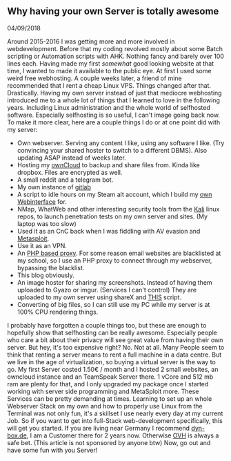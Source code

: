 ## Why having your own Server is totally awesome

04/09/2018

Around 2015-2016 I was getting more and more involved in webdevelopment. Before that my coding revolved mostly about some Batch scripting or Automation scripts with AHK. Nothing fancy and barely over 100 lines each. Having made my first *somewhat* good looking website at that time, I wanted to made it available to the public eye. At first I used some weird free webhosting. A couple weeks later, a friend of mine recommended that I rent a cheap Linux VPS. Things changed after that. Drastically. Having my own server instead of just that mediocre webhosting introduced me to a whole lot of things that I learned to love in the following years. Including Linux administration and the whole world of selfhosted software. Especially selfhosting is so useful, I can't image going back now. To make it more clear, here are a couple things I do or at one point did with my server:

- Own webserver. Serving any content I like, using any software I like. (Try convincing your shared hoster to switch to a different DBMS). Also updating ASAP instead of weeks later.
- Hosting my [ownCloud](https://owncloud.org/) to backup and share files from. Kinda like dropbox. Files are encrypted as well.
- A small reddit and a telegram bot.
- My own instance of [gitlab](https://about.gitlab.com/)
- A script to idle hours on my Steam alt account, which I build my [own Webinterface](https://github.com/p410n3/SteamHourBoostWebInterface) for.
- NMap, WhatWeb and other interesting security tools from the [Kali](https://www.kali.org/) linux repos, to launch penetration tests on my own server and sites. (My laptop was too slow)
- Used it as an CnC back when I was fiddling with AV evasion and [Metasploit](https://www.metasploit.com/).
- Use it as an VPN.
- An [PHP based proxy](https://github.com/joshdick/miniProxy). For some reason email websites are blacklisted at my school, so I use an PHP proxy to connect through my webserver, bypassing the blacklist.
- This blog obviously.
- An image hoster for sharing my screenshots. Instead of having them uploaded to Gyazo or imgur. (Services I can't control) They are uploaded to my own server using shareX and [THIS](https://github.com/Quietess/sharex-upload-script) script.
- Converting of big files, so I can still use my PC while my server is at 100% CPU rendering things.

I probably have forgotten a couple things too, but these are enough to hopefully show that selfhosting can be really awesome. Especially people who care a bit about their privacy will see great value from having their own server. But hey, it's too expensive right? No. Not at all. Many People seem to think that renting a server means to rent a full machine in a data centre. But we live in the age of virtualization, so buying a virtual server is the way to go. My first Server costed 1.50€ / month and I hosted 2 small websites, an owncloud instance and an TeamSpeak Server there. 1 vCore and 512 mb ram are plenty for that, and I only upgraded my package once I started working with server side programming and MetaSploit more. These Services can be pretty demanding at times. Learning to set up an whole Webserver Stack on my own and how to properly use Linux from the Terminal was not only fun, it's a skillset I use nearly every day at my current Job. So if you want to get into full-Stack web-development specifically, this will get you started. If you are living near Germany I recommend [dyn-box.de](https://dyn-box.de/), I am a Customer there for 2 years now. Otherwise [OVH](https://www.ovh.de/) is always a safe bet. (This article is not sponsored by anyone btw) Now, go out and have some fun with you Server!
